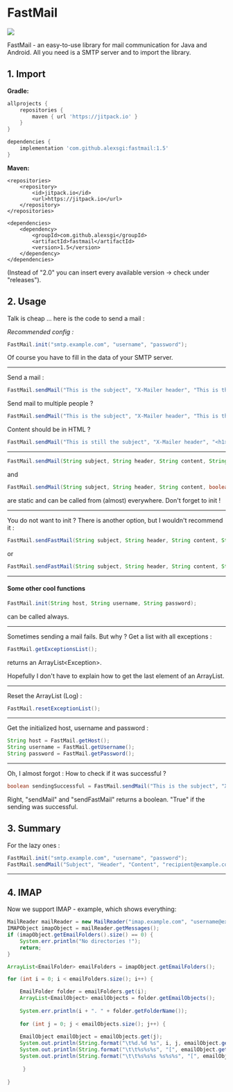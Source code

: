 # FastMail
[![](https://jitpack.io/v/alexsgi/fastmail.svg)](https://jitpack.io/#alexsgi/fastmail)

FastMail - an easy-to-use library for mail communication for Java and Android. All you need is a SMTP server and to import the library.

## 1. Import
**Gradle:**
```gradle
allprojects {
	repositories {
		maven { url 'https://jitpack.io' }
	}
}
```
```gradle
dependencies {
	implementation 'com.github.alexsgi:fastmail:1.5'
}
```
**Maven:**
```maven
<repositories>
	<repository>
		<id>jitpack.io</id>
		<url>https://jitpack.io</url>
	</repository>
</repositories>
```
```maven
<dependencies>
	<dependency>
	    <groupId>com.github.alexsgi</groupId>
	    <artifactId>fastmail</artifactId>
	    <version>1.5</version>
	</dependency>
</dependencies>
```
(Instead of "2.0" you can insert every available version → check under "releases").

## 2. Usage

Talk is cheap ... here is the code to send a mail : 

*Recommended config :*
```java
FastMail.init("smtp.example.com", "username", "password");
```
Of course you have to fill in the data of your SMTP server.

---
Send a mail :
```java
FastMail.sendMail("This is the subject", "X-Mailer header", "This is the content", "to@example.com");
```
Send mail to multiple people ?
```java
FastMail.sendMail("This is the subject", "X-Mailer header", "This is the content", "to@example.com", "tome@example.com", "andme@example.com"); // ...
```
Content should be in HTML ?
```java
FastMail.sendMail("This is still the subject", "X-Mailer header", "<h1>This is a Heading</h1> <p style=\"color=red;\">This is a RED paragraph.</p>", true);
```
---
```java 
FastMail.sendMail(String subject, String header, String content, String ... recipients);
```
and
```java 
FastMail.sendMail(String subject, String header, String content, boolean isHtml, String ... recipients);
```
are static and can be called from (almost) everywhere. Don't forget to init !

---
You do not want to init ? There is another option, but I wouldn't recommend it :
```java
FastMail.sendFastMail(String subject, String header, String content, String host, String username, String password, String ... recipients)
```
or
```java
FastMail.sendFastMail(String subject, String header, String content, String host, String username, String password, boolean isHtml, String ... recipients)
```
---
#### Some other cool functions 
```java 
FastMail.init(String host, String username, String password);
```
can be called always.

---
Sometimes sending a mail fails. But why ? 
Get a list with all exceptions :
```java
FastMail.getExceptionsList();
```
returns an ArrayList<Exception\>.

Hopefully I don't have to explain how to get the last element of an ArrayList.

---
Reset the ArrayList (Log) :
```java
FastMail.resetExceptionList();
```

---
Get the initialized host, username and password :
```java
String host = FastMail.getHost();
String username = FastMail.getUsername();
String password = FastMail.getPassword();
```
---
Oh, I almost forgot :
How to check if it was successful ?
```java
boolean sendingSuccessful = FastMail.sendMail("This is the subject", "X-Mailer header", "This is the content", "to@example.com");
```
Right, "sendMail" and "sendFastMail" returns a boolean. "True" if the sending was successful.

## 3. Summary
For the lazy ones :

```java
FastMail.init("smtp.example.com", "username", "password");
FastMail.sendMail("Subject", "Header", "Content", "recipient@example.com");
```
---

## 4. IMAP
Now we support IMAP - example, which shows everything:

```java
MailReader mailReader = new MailReader("imap.example.com", "username@example.com", "Password");
IMAPObject imapObject = mailReader.getMessages();
if (imapObject.getEmailFolders().size() == 0) {
    System.err.println("No directories !");
    return;
}

ArrayList<EmailFolder> emailFolders = imapObject.getEmailFolders();

for (int i = 0; i < emailFolders.size(); i++) {

    EmailFolder folder = emailFolders.get(i);
    ArrayList<EmailObject> emailObjects = folder.getEmailObjects();
	
    System.err.println(i + ". " + folder.getFolderName());
	
    for (int j = 0; j < emailObjects.size(); j++) {
	
	EmailObject emailObject = emailObjects.get(j);
	System.out.println(String.format("\t%d.%d %s", i, j, emailObject.getSubject()));
	System.out.println(String.format("\t\t%s%s%s", "[", emailObject.getContent(), "]"));
	System.out.println(String.format("\t\t%s%s%s %s%s%s", "[", emailObject.getSendDate(), "]", "[", emailObject.getReceivedDate(), "]"));
		
     }
	
}
```
